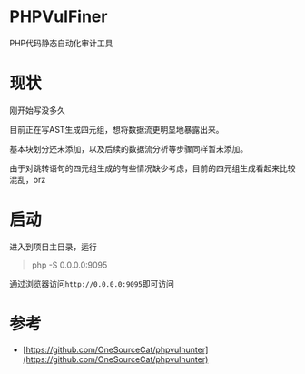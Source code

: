 # PHPVulFiner

PHP代码静态自动化审计工具


# 现状

刚开始写没多久

目前正在写AST生成四元组，想将数据流更明显地暴露出来。

基本块划分还未添加，以及后续的数据流分析等步骤同样暂未添加。

由于对跳转语句的四元组生成的有些情况缺少考虑，目前的四元组生成看起来比较混乱，orz

# 启动

进入到项目主目录，运行

> php -S 0.0.0.0:9095

通过浏览器访问`http://0.0.0.0:9095`即可访问

# 参考

- [https://github.com/OneSourceCat/phpvulhunter](https://github.com/OneSourceCat/phpvulhunter)